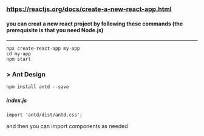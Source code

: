 ### https://reactjs.org/docs/create-a-new-react-app.html

#### you can creat a new react project by following these commands (the prerequisite is that you need Node.js)

---

```
npx create-react-app my-app
cd my-app
npm start
```

### > Ant Design


```
npm install antd --save
```

##### index.js

```
import 'antd/dist/antd.css';
```

and then you can import components as needed

